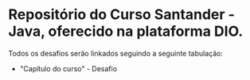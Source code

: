 # Repositório do Curso Santander - Java, oferecido na plataforma DIO.


Todos os desafios serão linkados seguindo a seguinte tabulação:

- "Capítulo do curso" - Desafio